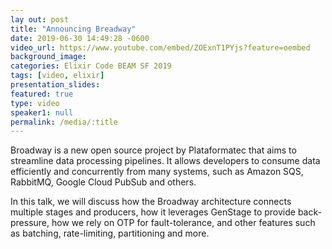 ```yaml
---
lay out: post
title: "Announcing Breadway"
date: 2019-06-30 14:49:28 -0600
video_url: https://www.youtube.com/embed/ZOExnT1PYjs?feature=oembed
background_image:
categories: Elixir Code BEAM SF 2019
tags: [video, elixir]
presentation_slides:
featured: true
type: video
speaker1: null
permalink: /media/:title
---
```


Broadway is a new open source project by Plataformatec that aims to streamline data processing pipelines. It allows developers to consume data efficiently and concurrently from many systems, such as Amazon SQS, RabbitMQ, Google Cloud PubSub and others.

In this talk, we will discuss how the Broadway architecture connects multiple stages and producers, how it leverages GenStage to provide back-pressure, how we rely on OTP for fault-tolerance, and other features such as batching, rate-limiting, partitioning and more.
